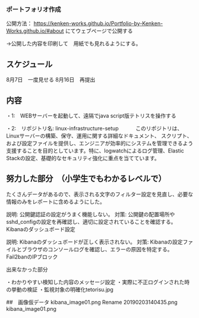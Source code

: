 
### ポートフォリオ作成

公開方法：
https://kenken-works.github.io/Portfolio-by-Kenken-Works.github.io/#about
にてウェブページで公開する

→公開した内容を印刷して　用紙でも見れるようにする。


## スケジュール



8月7日　一度見せる
8月16日　再提出

## 内容


・1:　WEBサーバーを起動して、遠隔でjava script版テトリスを操作する

・2:　リポジトリ名: linux-infrastructure-setup
　　　このリポジトリは、Linuxサーバーの構築、保守、運用に関する詳細なドキュメント、
スクリプト、および設定ファイルを提供し、エンジニアが効率的にシステムを管理できるよう支援することを目的としています。特に、logwatchによるログ管理、Elastic Stackの設定、基礎的なセキュリティ強化に重点を当てています。

## 努力した部分　（小学生でもわかるレベルで）

たくさんデータがあるので、表示される文字のフィルター設定を見直し、必要な情報のみをレポートに含めるようにした。

説明: 公開鍵認証の設定がうまく機能しない。
対策: 公開鍵の配置場所やsshd_configの設定を再確認し、適切に設定されていることを確認する。
Kibanaのダッシュボード設定

説明: Kibanaのダッシュボードが正しく表示されない。
対策: Kibanaの設定ファイルとブラウザのコンソールログを確認し、エラーの原因を特定する。
Fail2banのIPブロック



出来なかった部分

・わかりやすい検知した内容のメッセージ設定
・実際に不正ログインされた時の挙動の検証
・監視対象の明確化tetorisu.jpg


##　画像仮データ
kibana_image01.png
Rename 20190203140435.png 
kibana_image01.png
